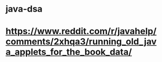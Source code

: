 # java-dsa

# https://www.reddit.com/r/javahelp/comments/2xhqa3/running_old_java_applets_for_the_book_data/
